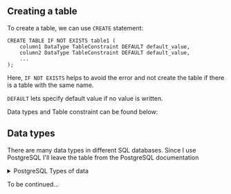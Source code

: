 ## Creating a table

To create a table, we can use `CREATE` statement:

```
CREATE TABLE IF NOT EXISTS table1 (
    column1 DataType TableConstraint DEFAULT default_value,
    column2 DataType TableConstraint DEFAULT default_value,
    ...
);
```

Here, `IF NOT EXISTS` helps to avoid the error and not create the table if there is a table with the same name.

`DEFAULT` lets specify default value if no value is written.

Data types and Table constraint can be found below:

## Data types

There are many data types in different SQL databases. 
Since I use PostgreSQL I'll leave the table from the PostgreSQL documentation

<details>
<summary>PostgreSQL Types of data </summary>
 
Table was copied from this [source](https://www.postgresql.org/docs/current/datatype.html)
  
|Name                                   |Aliases           |Description                                                     |
|:-------------------------------------:|:----------------:|:--------------------------------------------------------------:|
|bigint                                 |int8              |signed eight-byte integer                                       |
|bigserial                              |serial8           |autoincrementing eight-byte integer                             |
|bit [ (n) ]                            |                  |fixed-length bit string                                         |
|bit varying [ (n) ]                    |varbit [ (n) ]    |variable-length bit string                                      |
|boolean                                |bool              |logical Boolean (true/false)                                    |
|box                                    |                  |rectangular box on a plane                                      |
|bytea                                  |                  |binary data ( byte array )                                      |
|character [ (n) ]                      |char [ (n) ]      |fixed-length character string                                   |
|character varying [ (n) ]              |varchar [ (n) ]   |variable-length character string                                |
|cidr                                   |                  |IPv4 or IPv6 network address                                    |
|circle                                 |                  |circle on a plane                                               |
|date                                   |                  |calendar date (year, month, day)                                |
|double precision                       |float8            |double precision floating-point number (8 bytes)                |
|inet                                   |                  |IPv4 or IPv6 host address                                       |
|integer                                |int, int4         |signed four-byte integer                                        |
|interval [ fields ] [ (p) ]            |                  |time span                                                       |
|json                                   |                  |textual JSON data                                               |
|jsonb                                  |                  |binary JSON data, decomposed                                    |
|line                                   |                  |infinite line on a plane                                        |
|lseg                                   |                  |line segment on a plane                                         |
|macaddr                                |                  |MAC (Media Access Control) address                              |
|macaddr8                               |                  |MAC (Media Access Control) address (EUI-64 format)              |
|money                                  |                  |currency amount                                                 |
|numeric [ (p, s) ]                     |decimal [ (p, s) ]|exact numeric of selectable precision                           |
|path                                   |                  |geometric path on a plane                                       |
|pg_lsn                                 |                  |PostgreSQL Log Sequence Number                                  |
|pg_snapshot                            |                  |user-level transaction ID snapshot                              |
|point                                  |                  |geometric point on a plane                                      |
|polygon                                |                  |closed geometric path on a plane                                |
|real                                   |float4            |single precision floating-point number (4 bytes)                |
|smallint                               |int2              |signed two-byte integer                                         |
|smallserial                            |serial2           |autoincrementing two-byte integer                               |
|serial                                 |serial4           |autoincrementing four-byte integer                              |
|text                                   |                  |variable-length character string                                |
|time [ (p) ] [ without time zone ]     |                  |time of day (no time zone)                                      |
|time [ (p) ] with time zone            |timetz            |time of day, including time zone                                |
|timestamp [ (p) ] [ without time zone ]|                  |date and time (no time zone)                                    |
|timestamp [ (p) ] with time zone       |timestamptz       |date and time, including time zone                              |
|tsquery                                |                  |text search query                                               |
|tsvector                               |                  |text search document                                            |
|txid_snapshot                          |                  |user-level transaction ID snapshot (deprecated; see pg_snapshot)|
|uuid                                   |                  |universally unique identifier                                   |
|xml                                    |                  |XML data                                                        |
</details>

To be continued...
